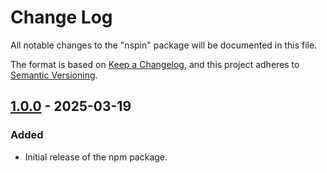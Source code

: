 # Change Log

All notable changes to the "nspin" package will be documented in this file.

The format is based on [Keep a Changelog](https://keepachangelog.com/en/1.0.0/),
and this project adheres to [Semantic Versioning](https://semver.org/spec/v2.0.0.html).

## [1.0.0] - 2025-03-19

### Added

- Initial release of the npm package.

[1.0.0]: https://github.com/ManuelGil/nspin/releases/tag/v1.0.0

